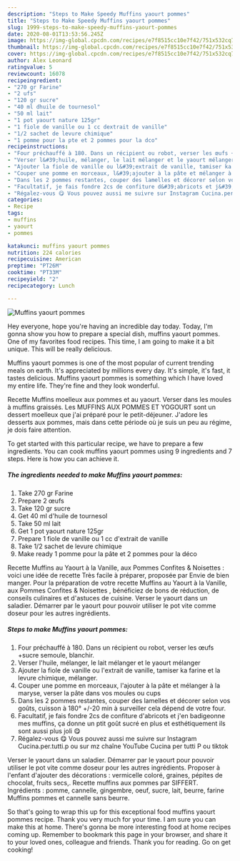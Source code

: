 ```yaml
---
description: "Steps to Make Speedy Muffins yaourt pommes"
title: "Steps to Make Speedy Muffins yaourt pommes"
slug: 1999-steps-to-make-speedy-muffins-yaourt-pommes
date: 2020-08-01T13:53:56.245Z
image: https://img-global.cpcdn.com/recipes/e7f8515cc10e7f42/751x532cq70/muffins-yaourt-pommes-photo-principale-de-la-recette.jpg
thumbnail: https://img-global.cpcdn.com/recipes/e7f8515cc10e7f42/751x532cq70/muffins-yaourt-pommes-photo-principale-de-la-recette.jpg
cover: https://img-global.cpcdn.com/recipes/e7f8515cc10e7f42/751x532cq70/muffins-yaourt-pommes-photo-principale-de-la-recette.jpg
author: Alex Leonard
ratingvalue: 5
reviewcount: 16078
recipeingredient:
- "270 gr Farine"
- "2 ufs"
- "120 gr sucre"
- "40 ml dhuile de tournesol"
- "50 ml lait"
- "1 pot yaourt nature 125gr"
- "1 fiole de vanille ou 1 cc dextrait de vanille"
- "1/2 sachet de levure chimique"
- "1 pomme pour la pte et 2 pommes pour la dco"
recipeinstructions:
- "Four préchauffé à 180. Dans un récipient ou robot, verser les œufs +sucre semoule, blanchir."
- "Verser l&#39;huile, mélanger, le lait mélanger et le yaourt mélanger"
- "Ajouter la fiole de vanille ou l&#39;extrait de vanille, tamiser ka farine et la levure chimique, mélanger."
- "Couper une pomme en morceaux, l&#39;ajouter à la pâte et mélanger à la maryse, verser la pâte dans vos moules ou cups"
- "Dans les 2 pommes restantes, couper des lamelles et décorer selon vos goûts, cuisson à 180° +/-20 min à surveiller cela dépend de votre four."
- "Facultatif, je fais fondre 2cs de confiture d&#39;abricots et j&#39;en badigeonne mes muffins, ça donne un ptit goût sucré en plus et esthétiquement ils sont aussi plus joli 😋"
- "Régalez-vous 😋 Vous pouvez aussi me suivre sur Instagram Cucina.per.tutti.p ou sur mz chaîne YouTube Cucina per tutti P ou tiktok"
categories:
- Recipe
tags:
- muffins
- yaourt
- pommes

katakunci: muffins yaourt pommes 
nutrition: 224 calories
recipecuisine: American
preptime: "PT26M"
cooktime: "PT33M"
recipeyield: "2"
recipecategory: Lunch

---
```



![Muffins yaourt pommes](https://img-global.cpcdn.com/recipes/e7f8515cc10e7f42/751x532cq70/muffins-yaourt-pommes-photo-principale-de-la-recette.jpg)

Hey everyone, hope you're having an incredible day today. Today, I'm gonna show you how to prepare a special dish, muffins yaourt pommes. One of my favorites food recipes. This time, I am going to make it a bit unique. This will be really delicious.

Muffins yaourt pommes is one of the most popular of current trending meals on earth. It's appreciated by millions every day. It's simple, it's fast, it tastes delicious. Muffins yaourt pommes is something which I have loved my entire life. They're fine and they look wonderful.

Recette Muffins moelleux aux pommes et au yaourt. Verser dans les moules à muffins graissés. Les MUFFINS AUX POMMES ET YOGOURT sont un dessert moelleux que j&#39;ai préparé pour le petit-déjeuner. J&#39;adore les desserts aux pommes, mais dans cette période où je suis un peu au régime, je dois faire attention.


To get started with this particular recipe, we have to prepare a few ingredients. You can cook muffins yaourt pommes using 9 ingredients and 7 steps. Here is how you can achieve it.

<!--inarticleads1-->

##### The ingredients needed to make Muffins yaourt pommes:

1. Take 270 gr Farine
1. Prepare 2 œufs
1. Take 120 gr sucre
1. Get 40 ml d&#39;huile de tournesol
1. Take 50 ml lait
1. Get 1 pot yaourt nature 125gr
1. Prepare 1 fiole de vanille ou 1 cc d&#39;extrait de vanille
1. Take 1/2 sachet de levure chimique
1. Make ready 1 pomme pour la pâte et 2 pommes pour la déco


Recette Muffins au Yaourt à la Vanille, aux Pommes Confites &amp; Noisettes : voici une idée de recette Très facile à préparer, proposée par Envie de bien manger. Pour la préparation de votre recette Muffins au Yaourt à la Vanille, aux Pommes Confites &amp; Noisettes , bénéficiez de bons de réduction, de conseils culinaires et d&#39;astuces de cuisine. Verser le yaourt dans un saladier. Démarrer par le yaourt pour pouvoir utiliser le pot vite comme doseur pour les autres ingrédients. 

<!--inarticleads2-->

##### Steps to make Muffins yaourt pommes:

1. Four préchauffé à 180. Dans un récipient ou robot, verser les œufs +sucre semoule, blanchir.
1. Verser l&#39;huile, mélanger, le lait mélanger et le yaourt mélanger
1. Ajouter la fiole de vanille ou l&#39;extrait de vanille, tamiser ka farine et la levure chimique, mélanger.
1. Couper une pomme en morceaux, l&#39;ajouter à la pâte et mélanger à la maryse, verser la pâte dans vos moules ou cups
1. Dans les 2 pommes restantes, couper des lamelles et décorer selon vos goûts, cuisson à 180° +/-20 min à surveiller cela dépend de votre four.
1. Facultatif, je fais fondre 2cs de confiture d&#39;abricots et j&#39;en badigeonne mes muffins, ça donne un ptit goût sucré en plus et esthétiquement ils sont aussi plus joli 😋
1. Régalez-vous 😋 Vous pouvez aussi me suivre sur Instagram Cucina.per.tutti.p ou sur mz chaîne YouTube Cucina per tutti P ou tiktok


Verser le yaourt dans un saladier. Démarrer par le yaourt pour pouvoir utiliser le pot vite comme doseur pour les autres ingrédients. Proposer à l&#39;enfant d&#39;ajouter des décorations : vermicelle coloré, graines, pépites de chocolat, fruits secs,. Recette muffins aux pommes par SIFFERT. Ingrédients : pomme, cannelle, gingembre, oeuf, sucre, lait, beurre, farine Muffins pommes et cannelle sans beurre. 

So that's going to wrap this up for this exceptional food muffins yaourt pommes recipe. Thank you very much for your time. I am sure you can make this at home. There's gonna be more interesting food at home recipes coming up. Remember to bookmark this page in your browser, and share it to your loved ones, colleague and friends. Thank you for reading. Go on get cooking!
